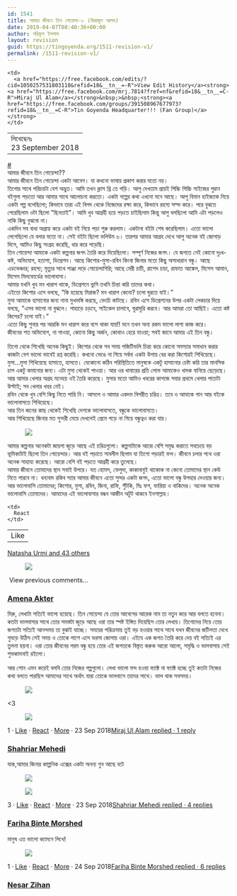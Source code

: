 ```yaml
---
id: 1541
title: আমার জীবনে তিন গোয়েন্দা-৮ (মিরাজুল আলম)
date: 2019-04-07T08:40:36+00:00
author: শরিফুল ইসলাম
layout: revision
guid: https://tingoyenda.org/1511-revision-v1/
permalink: /1511-revision-v1/
---
```

<table class="wp-block-table">
  <tr>
    <td>
      লিখেছেনঃ <br />23 September 2018
    </td>
    
    <td>
      <a href="https://free.facebook.com/edits/?cid=1050257531803110&refid=18&__tn__=-R">View Edit History</a><strong><a href="https://free.facebook.com/mrj.7814?fref=nf&refid=18&__tn__=C-R">Miraj Ul Alam</a></strong>&nbsp;>&nbsp;‎<strong><a href="https://free.facebook.com/groups/391508967677973?refid=18&__tn__=C-R">Tin Goyenda Headquarter!!! (Fan Group)</a></strong>
    </td>
  </tr>
</table>

[#](https://free.facebook.com/hashtag/%E0%A6%86%E0%A6%AE%E0%A6%BE%E0%A6%B0_%E0%A6%9C%E0%A7%80%E0%A6%AC%E0%A6%A8%E0%A7%87_%E0%A6%A4%E0%A6%BF%E0%A6%A8_%E0%A6%97%E0%A7%8B%E0%A7%9F%E0%A7%87%E0%A6%A8%E0%A7%8D%E0%A6%A6%E0%A6%BE?refid=18&__tn__=%2As-R)  
আমার জীবনে তিন গোয়েন্দা??&nbsp;  
আমার জীবনে তিন গোয়েন্দা একটা আবেগ। যা কখনো ভাষায় প্রকাশ করার মতো নয়।&nbsp;  
তিগোর সাথে পরিচয়টা বেশ অদ্ভুত। আমি তখন ক্লাস থ্রি তে পড়ি। আপু দেখতাম প্রায়ই পিচ্চি পিচ্চি সাইজের পুরান বইগুলা পড়তো আর আমার সাথে আলোচনা করতো। একটা গল্পের কথা এখনো মনে আছে। আপু বিমান হাইজ্যাক নিয়ে একটা গল্প বলেছিলো; কিভাবে তারা এই বিপদ থেকে নিজেদের রক্ষা করে, কিভাবে রহস্য সল্ভ করে। পরে বুঝতে পেরেছিলাম ওটা ছিলো &#8221;ছিনতাই&#8221;। আমি খুব আগ্রহী হয়ে পড়তে চাইছিলাম কিন্তু আপু বলছিলো আমি এটা পড়লেও নাকি কিছু বুঝবো না।&nbsp;  
একদিন সব বাধা অগ্রাহ্য করে একটা বই নিয়ে পড়া শুরু করলাম। একটানা বইটা শেষ করেছিলাম। এতো ভালো লেগেছিলো যে বলার মতো না। সেই বইটা ছিলো ভলিউম ৬। তারপর আমার আগ্রহ দেখে আপু অনেক বই জোগাড় দিসে, আমিও কিছু সংগ্রহ করেছি, ধার করে পড়েছি।&nbsp;  
তিন গোয়েন্দা আমাকে একটা কল্পনার জগৎ তৈরি করে দিয়েছিলো। সম্পূর্ণ নিজের জগৎ। যে জগতে নেই কোনো দুঃখ-কষ্ট, অভিযোগ, হতাশা, ডিপ্রেশন। আছে কিশোর-মুসা-রবিন&nbsp;কিংবা জিনার মতো কিছু অসাধারান বন্ধু। আছে এডভেঞ্চার; রহস্য; মৃত্যুর সাথে পাঞ্জা লড়ে গোয়েন্দাগিরি; আছে মেরী চাচী, রাশেদ চাচা, রাফাত আঙ্কেল, মিসেস আমান, মিসেস মিলফোর্ডের ভালোবাসা।  
আমার যখনি খুব মন খারাপ থাকে, ডিপ্রেশনে ভুগি তখনি চিন্তা করি তাদের কথা।&nbsp;  
এইতো কিশোর এসে বলছে, &#8221;কি হয়েছে মিরাজ? মন খারাপ কেনো? চলো ঘুরতে যাই।&#8221;&nbsp;  
মুসা আমাকে হাসানোর জন্য নানা মুখভঙ্গি করছে, ভেংচি কাটছে। রবিন এসে ডিপ্রেশনের উপর একটা লেকচার দিয়ে বলছে, &#8221;এসব ভালো না বুঝলে। পাহাড়ে চড়বে, সাইকেল চালাবে, ঘুরাঘুরি করবে। আর আমরা তো আছিই। এতো কষ্ট কিসের? চলো যাই।&#8221;&nbsp;  
এতো কিছু শুনার পর আরকি মন খারাপ করে বসে থাকা যায়!! মনে তখন অন্য রকম ভালো লাগা কাজ করে।  
জীবনের শত অভিযোগ, না পাওয়া, কোনো কিছু অর্জন, কোথাও হেরে যাওয়া; সবই জানে আমার এই তিন বন্ধু।

তিগো থেকে শিখেছি অনেক কিছুই। কিশোর থেকে সব সময় পজিটিভলি চিন্তা করে কোনো সমস্যার সমাধান করার কাজটা বেশ ভালো ভাবেই রপ্ত করেছি। কখনো ভেঙে না গিয়ে সর্বদা একটা উপায় বের করা কিশোরই শিখিয়েছে।  
মুসা&#8230;মুসা শিখিয়েছে হাসাতে, হাসতে। যেকোনো কঠিন পরিস্থিতিতে মানুষকে একটু হাসানোর চেষ্টা করি তার মানসিক চাপ একটু কমানোর জন্য। এটা মুসা থেকেই পাওয়া। আর ওর খাবারের প্রতি লোভ আমাকেও খাদক বানিয়ে ছেড়েছে। আর আমার খেলার অগ্রহ মনেহয় ওই তৈরি করেছে। মুসার মতো আমিও খবরের কাগজে সবার প্রথমে খেলার পাতাটা উল্টাই; সব খেলার খবর নেই।&nbsp;  
রবিন থেকে খুব বেশি কিছু নিতে পারি নি। আসলে ও আমার একদম বিপরীত চরিত্র। তবে ও আমাকে গান আর বইকে ভালোবাসতে শিখিয়েছে।  
আর তিন জনের কাছ থেকেই শিখেছি দেশকে ভালোবাসতে, বন্ধুকে ভালোবাসতে।&nbsp;  
আর শিখিয়েছে জিনার মত সুন্দরী মেয়ে দেখলেই প্রেমে পড়ে না গিয়ে বন্ধুত্বও করা যায়।<figure class="wp-block-image">

![](https://z-m-static.xx.fbcdn.net/images/emoji.php/v9/t6c/1/16/2764.png?_nc_eui2=AeEgABuglO4MeZWDIIWCC3dblDmz-cN7dfBpY0kyZY5B0-uQ6KoaUhk8lB0lQfEaBdG6cixR0PCnw7MYVPVZ9GnM2AxrJo9Q3a__6ebDDG2PzA) </figure> 

আমার কল্পনার অনেকটা জায়গা জুড়ে আছে এই চরিত্রগুলো। কল্পনাটাকে আরো বেশি সমৃদ্ধ করাতে সবচেয়ে বড় ভূমিকাটাই ছিলো তিন গোয়েন্দার। আর বই পড়াতে সাবলীল ছিলাম যা তিগো পড়ারই ফল। জীবনে চলার পথে ওরা অনেক সাহায্য করেছে। আরো বেশি বই পড়তে আগ্রহী করে তুলেছে।  
আমার জীবনে তোমাদের স্থান সবাই উপরে। যত হোমস, ফেলুদা, কাকাবাবুই থাকোক না কেনো তোমাদের স্থান কেউ নিতে পারবে না। ধন্যবাদ রকিব স্যার আমার জীবনে এতো সুন্দর একটা জগৎ, এতো ভালো বন্ধু উপহার দেওয়ার জন্য।  
আর ভালোবাসি তোমাদের; কিশোর, মুসা, রবিন, জিনা, রাফি, শুঁটকি, মিঃ ফগ, ফারিয়া ও বাকিদের। অনেক অনেক ভালোবাসি তোমাদের। আমাদের এই ভালোবাসার বন্ধন আজীন অটুট থাকবে ইনশাল্লাহ। 

<table class="wp-block-table">
  <tr>
    <td>
      Like
    </td>
    
    <td>
      React
    </td>
  </tr>
</table>

[Natasha Urmi and 43 others](https://free.facebook.com/ufi/reaction/profile/browser/?ft_ent_identifier=1050257531803110&refid=18)<figure class="wp-block-image">

![](https://z-m-static.xx.fbcdn.net/rsrc.php/v3/yP/r/CdpxXsEPNwN.png?_nc_eui2=AeFMZsABq5WRqhdXAGu7qxKxqsX3v0fIwrw4aOlrAzH6txk3mjv5KDrXW5RYH86_OwvMmw8VOg9uepinLbaAckmyTrdaZhjFnBjb4VcxSKpINA) </figure> 

&nbsp;View previous comments…

### [Amena Akter](https://free.facebook.com/amena.akter765?refid=18&__tn__=R)

মিরু, লেখাটা সত্যিই ভালো হয়েছে। তিন গোয়েন্দা যে তোর আবেগের আরেক নাম তা নতুন করে আর বলতে হবেনা। কতটা ভালবাসার সাথে তোর সমস্তটা জুড়ে আছে ওরা তার স্পষ্ট ইঙ্গিত দিয়েছিস তোর লেখায়। তিগোদের নিয়ে তোর জগতটা সত্যিই আনন্দময় তা বুঝাই যাচ্ছে। সময়ের পরিক্রমায় তুই বড় হওয়ার সাথে সাথে যখন জীবনের জটিলতা দেখে গুমড়ে উঠিস সেই সময় ও তোকে পাশে এসে ভরসা জোগায় ওরা। এইযে এক জগত তৈরি করে দেয় বই সত্যিই এর তুলনা হয়না। ওরা তোর জীবনের পরম বন্ধু হয়ে তোর এই জগতকে বিস্তৃত করুক আরো আলো, সমৃদ্ধি ও ভালবাসায় সেই শুভকামনাই রইলো।&nbsp;

আর শোন এমন করেই বলবি তোর নিজের গল্পগুলো। লেখা ভালো মন্দ হওয়া ফ্যাক্ট না ফ্যাক্ট হচ্ছে তুই কতটা নিজের কথা বলতে পারছিস আমাদের সাথে অর্থাৎ যারা তোকে ভালবাসে তাদের সাথে। ভাল থাক সবসময়।&nbsp;<figure class="wp-block-image">

![](https://z-m-static.xx.fbcdn.net/images/emoji.php/v9/t6c/1/16/2764.png?_nc_eui2=AeEgABuglO4MeZWDIIWCC3dblDmz-cN7dfBpY0kyZY5B0-uQ6KoaUhk8lB0lQfEaBdG6cixR0PCnw7MYVPVZ9GnM2AxrJo9Q3a__6ebDDG2PzA) </figure> 

<3<figure class="wp-block-image">

![](https://z-m-static.xx.fbcdn.net/rsrc.php/v3/y5/r/kn5PkJrP8ws.png?_nc_eui2=AeEUw26qnZIHs-TyZpodO7gZqwk-wjzofGkQT5NeUl2-JkdfdOVT-0aIqUGy9M_SYlqyGttp17hXftqwvj7vSm7gPa945CTQxNReC5fCFBUlZw) </figure> 

1&nbsp;·&nbsp;[Like](https://free.facebook.com/a/comment.php?like_comment_id=1050433275118869&snowflake&ft_ent_identifier=1050257531803110&eav=AfZ1m2EPXi_G3QhBqMGkqv-fV5X-9qsti-p_KVajMPbfKyFaW_KCKIWK3lJY6O9SqWk&av=100033457966546&gfid=AQAzVaj_i87GOtn5&refid=18&__tn__=R)&nbsp;·&nbsp;[React](https://free.facebook.com/reactions/picker/?ft_id=1050257531803110_1050433275118869&origin_uri=https%3A%2F%2Ffree.facebook.com%2Fgroups%2F391508967677973%3Fview%3Dpermalink%26id%3D1050257531803110%26__xts__%255B0%255D%3D12.%257B%2522unit_id_click_type%2522%253A%2522graph_search_results_item_tapped%2522%252C%2522click_type%2522%253A%2522result%2522%252C%2522module_id%2522%253A0%252C%2522result_id%2522%253A%2522100008190609308%253A1050257531803110%2522%252C%2522session_id%2522%253A%2522df627fa159d8e39e4bf6ac8c28865ff0%2522%252C%2522module_role%2522%253A%2522POSTS%2522%252C%2522unit_id%2522%253A%2522browse_rl%253A2873c06b-f5e5-95ed-98c1-e228bcc6b7b0%2522%252C%2522browse_result_type%2522%253A%2522browse_type_story%2522%252C%2522unit_id_result_id%2522%253A1050257531803110%252C%2522module_result_position%2522%253A3%252C%2522result_creation_time%2522%253A1537692346%252C%2522result_latest_edit_time%2522%253A1537703965%257D%26__tn__%3D%252AW&av=100033457966546&refid=18&__tn__=R)&nbsp;·&nbsp;[More](https://free.facebook.com/nfx/basic/direct_actions/?context_str=%7B%22session_id%22%3A%226ecb4815-24fd-f338-aa97-45a5746fd075%22%2C%22type%22%3A2%2C%22story_location%22%3A%22permalink%22%2C%22entry_point%22%3A%22comment%22%2C%22entry_point_uri%22%3A%22https%3A%5C%2F%5C%2Ffree.facebook.com%5C%2Fgroups%5C%2F391508967677973%3Fview%3Dpermalink%26id%3D1050257531803110%26__xts__%5Cu00255B0%5Cu00255D%3D12.%5Cu00257B%5Cu002522unit_id_click_type%5Cu002522%5Cu00253A%5Cu002522graph_search_results_item_tapped%5Cu002522%5Cu00252C%5Cu002522click_type%5Cu002522%5Cu00253A%5Cu002522result%5Cu002522%5Cu00252C%5Cu002522module_id%5Cu002522%5Cu00253A0%5Cu00252C%5Cu002522result_id%5Cu002522%5Cu00253A%5Cu002522100008190609308%5Cu00253A1050257531803110%5Cu002522%5Cu00252C%5Cu002522session_id%5Cu002522%5Cu00253A%5Cu002522df627fa159d8e39e4bf6ac8c28865ff0%5Cu002522%5Cu00252C%5Cu002522module_role%5Cu002522%5Cu00253A%5Cu002522POSTS%5Cu002522%5Cu00252C%5Cu002522unit_id%5Cu002522%5Cu00253A%5Cu002522browse_rl%5Cu00253A2873c06b-f5e5-95ed-98c1-e228bcc6b7b0%5Cu002522%5Cu00252C%5Cu002522browse_result_type%5Cu002522%5Cu00253A%5Cu002522browse_type_story%5Cu002522%5Cu00252C%5Cu002522unit_id_result_id%5Cu002522%5Cu00253A1050257531803110%5Cu00252C%5Cu002522module_result_position%5Cu002522%5Cu00253A3%5Cu00252C%5Cu002522result_creation_time%5Cu002522%5Cu00253A1537692346%5Cu00252C%5Cu002522result_latest_edit_time%5Cu002522%5Cu00253A1537703965%5Cu00257D%26__tn__%3D%5Cu00252AW%22%2C%22reportable_ent_token%22%3A%221050433275118869%22%7D&redirect_uri=https%3A%2F%2Ffree.facebook.com%2Fgroups%2F391508967677973%3Fview%3Dpermalink%26id%3D1050257531803110%26__xts__%255B0%255D%3D12.%257B%2522unit_id_click_type%2522%253A%2522graph_search_results_item_tapped%2522%252C%2522click_type%2522%253A%2522result%2522%252C%2522module_id%2522%253A0%252C%2522result_id%2522%253A%2522100008190609308%253A1050257531803110%2522%252C%2522session_id%2522%253A%2522df627fa159d8e39e4bf6ac8c28865ff0%2522%252C%2522module_role%2522%253A%2522POSTS%2522%252C%2522unit_id%2522%253A%2522browse_rl%253A2873c06b-f5e5-95ed-98c1-e228bcc6b7b0%2522%252C%2522browse_result_type%2522%253A%2522browse_type_story%2522%252C%2522unit_id_result_id%2522%253A1050257531803110%252C%2522module_result_position%2522%253A3%252C%2522result_creation_time%2522%253A1537692346%252C%2522result_latest_edit_time%2522%253A1537703965%257D%26__tn__%3D%252AW&refid=18&__tn__=R)&nbsp;·&nbsp;<abbr>23 Sep 2018</abbr>[Miraj Ul Alam replied · 1 reply](https://free.facebook.com/comment/replies/?ctoken=1050257531803110_1050433275118869&count=1&curr&pc=1&ft_ent_identifier=1050257531803110&gfid=AQB5mHqcE4hHMbiW&refid=18&__tn__=R)

### [Shahriar Mehedi](https://free.facebook.com/shahriar.mehedhihasan?refid=18&__tn__=R)

যাক,আমার জিনার কাল্পনিক এক্সের একটা অনন্য গুন আছে বটে<figure class="wp-block-image">

![](https://z-m-static.xx.fbcdn.net/rsrc.php/v3/yX/r/bYscNe6JKh_.png?_nc_eui2=AeECpTSU4f970xUMy5oo6d8otE55Sza-aaXm2-_CEIDLwcb4khYSrgKQQYkR1uNtjdGZnMC1lUP45O2lR-NAGGeyOw7kizoNAwAE97-EChqvWw) </figure> <figure class="wp-block-image">![](https://z-m-static.xx.fbcdn.net/rsrc.php/v3/yG/r/CdgZvcMqjoE.png?_nc_eui2=AeGtEE_urASjZsZAZRZkXi_2tBZ_2JFBDodU4yDjY60fiCWf5z9SM8alFQaxODMO0DpsYXaeSlm10h-SwfnnWWJf14S-sqTFRIiYwSe2UZfDqw)</figure> 

3&nbsp;·&nbsp;[Like](https://free.facebook.com/a/comment.php?like_comment_id=1050434481785415&snowflake&ft_ent_identifier=1050257531803110&eav=AfZk7gWCe_m8RK0DLM1NyDqxgj90Ipt3vDPpjJqv5ikVJF3oUaoGjmr0Aqkdiy3PQBI&av=100033457966546&gfid=AQAyUjd7pTZ3m1zd&refid=18&__tn__=R)&nbsp;·&nbsp;[React](https://free.facebook.com/reactions/picker/?ft_id=1050257531803110_1050434481785415&origin_uri=https%3A%2F%2Ffree.facebook.com%2Fgroups%2F391508967677973%3Fview%3Dpermalink%26id%3D1050257531803110%26__xts__%255B0%255D%3D12.%257B%2522unit_id_click_type%2522%253A%2522graph_search_results_item_tapped%2522%252C%2522click_type%2522%253A%2522result%2522%252C%2522module_id%2522%253A0%252C%2522result_id%2522%253A%2522100008190609308%253A1050257531803110%2522%252C%2522session_id%2522%253A%2522df627fa159d8e39e4bf6ac8c28865ff0%2522%252C%2522module_role%2522%253A%2522POSTS%2522%252C%2522unit_id%2522%253A%2522browse_rl%253A2873c06b-f5e5-95ed-98c1-e228bcc6b7b0%2522%252C%2522browse_result_type%2522%253A%2522browse_type_story%2522%252C%2522unit_id_result_id%2522%253A1050257531803110%252C%2522module_result_position%2522%253A3%252C%2522result_creation_time%2522%253A1537692346%252C%2522result_latest_edit_time%2522%253A1537703965%257D%26__tn__%3D%252AW&av=100033457966546&refid=18&__tn__=R)&nbsp;·&nbsp;[More](https://free.facebook.com/nfx/basic/direct_actions/?context_str=%7B%22session_id%22%3A%22c4097ca3-eb38-a123-83e3-d627cb8f9f2d%22%2C%22type%22%3A2%2C%22story_location%22%3A%22permalink%22%2C%22entry_point%22%3A%22comment%22%2C%22entry_point_uri%22%3A%22https%3A%5C%2F%5C%2Ffree.facebook.com%5C%2Fgroups%5C%2F391508967677973%3Fview%3Dpermalink%26id%3D1050257531803110%26__xts__%5Cu00255B0%5Cu00255D%3D12.%5Cu00257B%5Cu002522unit_id_click_type%5Cu002522%5Cu00253A%5Cu002522graph_search_results_item_tapped%5Cu002522%5Cu00252C%5Cu002522click_type%5Cu002522%5Cu00253A%5Cu002522result%5Cu002522%5Cu00252C%5Cu002522module_id%5Cu002522%5Cu00253A0%5Cu00252C%5Cu002522result_id%5Cu002522%5Cu00253A%5Cu002522100008190609308%5Cu00253A1050257531803110%5Cu002522%5Cu00252C%5Cu002522session_id%5Cu002522%5Cu00253A%5Cu002522df627fa159d8e39e4bf6ac8c28865ff0%5Cu002522%5Cu00252C%5Cu002522module_role%5Cu002522%5Cu00253A%5Cu002522POSTS%5Cu002522%5Cu00252C%5Cu002522unit_id%5Cu002522%5Cu00253A%5Cu002522browse_rl%5Cu00253A2873c06b-f5e5-95ed-98c1-e228bcc6b7b0%5Cu002522%5Cu00252C%5Cu002522browse_result_type%5Cu002522%5Cu00253A%5Cu002522browse_type_story%5Cu002522%5Cu00252C%5Cu002522unit_id_result_id%5Cu002522%5Cu00253A1050257531803110%5Cu00252C%5Cu002522module_result_position%5Cu002522%5Cu00253A3%5Cu00252C%5Cu002522result_creation_time%5Cu002522%5Cu00253A1537692346%5Cu00252C%5Cu002522result_latest_edit_time%5Cu002522%5Cu00253A1537703965%5Cu00257D%26__tn__%3D%5Cu00252AW%22%2C%22reportable_ent_token%22%3A%221050434481785415%22%7D&redirect_uri=https%3A%2F%2Ffree.facebook.com%2Fgroups%2F391508967677973%3Fview%3Dpermalink%26id%3D1050257531803110%26__xts__%255B0%255D%3D12.%257B%2522unit_id_click_type%2522%253A%2522graph_search_results_item_tapped%2522%252C%2522click_type%2522%253A%2522result%2522%252C%2522module_id%2522%253A0%252C%2522result_id%2522%253A%2522100008190609308%253A1050257531803110%2522%252C%2522session_id%2522%253A%2522df627fa159d8e39e4bf6ac8c28865ff0%2522%252C%2522module_role%2522%253A%2522POSTS%2522%252C%2522unit_id%2522%253A%2522browse_rl%253A2873c06b-f5e5-95ed-98c1-e228bcc6b7b0%2522%252C%2522browse_result_type%2522%253A%2522browse_type_story%2522%252C%2522unit_id_result_id%2522%253A1050257531803110%252C%2522module_result_position%2522%253A3%252C%2522result_creation_time%2522%253A1537692346%252C%2522result_latest_edit_time%2522%253A1537703965%257D%26__tn__%3D%252AW&refid=18&__tn__=R)&nbsp;·&nbsp;<abbr>23 Sep 2018</abbr>[Shahriar Mehedi replied · 4 replies](https://free.facebook.com/comment/replies/?ctoken=1050257531803110_1050434481785415&count=4&curr&pc=1&ft_ent_identifier=1050257531803110&gfid=AQAj0ce10R_MSTO1&refid=18&__tn__=R)

### [Fariha Binte Morshed](https://free.facebook.com/profile.php?id=100008702614689&refid=18&__tn__=R)

মানুষ এত ভালো ক্যামনে লিখে!<figure class="wp-block-image">

![](https://z-m-static.xx.fbcdn.net/rsrc.php/v3/yG/r/CdgZvcMqjoE.png?_nc_eui2=AeGtEE_urASjZsZAZRZkXi_2tBZ_2JFBDodU4yDjY60fiCWf5z9SM8alFQaxODMO0DpsYXaeSlm10h-SwfnnWWJf14S-sqTFRIiYwSe2UZfDqw) </figure> 

1&nbsp;·&nbsp;[Like](https://free.facebook.com/a/comment.php?like_comment_id=1050925858402944&snowflake&ft_ent_identifier=1050257531803110&eav=Afb8jj5RJS_X1pn9b_vM1aopm4ggiClkVr5CHui-w-J4w2Fjbwbqhevi5HNxXTCCULE&av=100033457966546&gfid=AQB3vpG1l21rAbyW&refid=18&__tn__=R)&nbsp;·&nbsp;[React](https://free.facebook.com/reactions/picker/?ft_id=1050257531803110_1050925858402944&origin_uri=https%3A%2F%2Ffree.facebook.com%2Fgroups%2F391508967677973%3Fview%3Dpermalink%26id%3D1050257531803110%26__xts__%255B0%255D%3D12.%257B%2522unit_id_click_type%2522%253A%2522graph_search_results_item_tapped%2522%252C%2522click_type%2522%253A%2522result%2522%252C%2522module_id%2522%253A0%252C%2522result_id%2522%253A%2522100008190609308%253A1050257531803110%2522%252C%2522session_id%2522%253A%2522df627fa159d8e39e4bf6ac8c28865ff0%2522%252C%2522module_role%2522%253A%2522POSTS%2522%252C%2522unit_id%2522%253A%2522browse_rl%253A2873c06b-f5e5-95ed-98c1-e228bcc6b7b0%2522%252C%2522browse_result_type%2522%253A%2522browse_type_story%2522%252C%2522unit_id_result_id%2522%253A1050257531803110%252C%2522module_result_position%2522%253A3%252C%2522result_creation_time%2522%253A1537692346%252C%2522result_latest_edit_time%2522%253A1537703965%257D%26__tn__%3D%252AW&av=100033457966546&refid=18&__tn__=R)&nbsp;·&nbsp;[More](https://free.facebook.com/nfx/basic/direct_actions/?context_str=%7B%22session_id%22%3A%222e811b68-b6c7-98bb-e3ba-e57dfbeec9a7%22%2C%22type%22%3A2%2C%22story_location%22%3A%22permalink%22%2C%22entry_point%22%3A%22comment%22%2C%22entry_point_uri%22%3A%22https%3A%5C%2F%5C%2Ffree.facebook.com%5C%2Fgroups%5C%2F391508967677973%3Fview%3Dpermalink%26id%3D1050257531803110%26__xts__%5Cu00255B0%5Cu00255D%3D12.%5Cu00257B%5Cu002522unit_id_click_type%5Cu002522%5Cu00253A%5Cu002522graph_search_results_item_tapped%5Cu002522%5Cu00252C%5Cu002522click_type%5Cu002522%5Cu00253A%5Cu002522result%5Cu002522%5Cu00252C%5Cu002522module_id%5Cu002522%5Cu00253A0%5Cu00252C%5Cu002522result_id%5Cu002522%5Cu00253A%5Cu002522100008190609308%5Cu00253A1050257531803110%5Cu002522%5Cu00252C%5Cu002522session_id%5Cu002522%5Cu00253A%5Cu002522df627fa159d8e39e4bf6ac8c28865ff0%5Cu002522%5Cu00252C%5Cu002522module_role%5Cu002522%5Cu00253A%5Cu002522POSTS%5Cu002522%5Cu00252C%5Cu002522unit_id%5Cu002522%5Cu00253A%5Cu002522browse_rl%5Cu00253A2873c06b-f5e5-95ed-98c1-e228bcc6b7b0%5Cu002522%5Cu00252C%5Cu002522browse_result_type%5Cu002522%5Cu00253A%5Cu002522browse_type_story%5Cu002522%5Cu00252C%5Cu002522unit_id_result_id%5Cu002522%5Cu00253A1050257531803110%5Cu00252C%5Cu002522module_result_position%5Cu002522%5Cu00253A3%5Cu00252C%5Cu002522result_creation_time%5Cu002522%5Cu00253A1537692346%5Cu00252C%5Cu002522result_latest_edit_time%5Cu002522%5Cu00253A1537703965%5Cu00257D%26__tn__%3D%5Cu00252AW%22%2C%22reportable_ent_token%22%3A%221050925858402944%22%7D&redirect_uri=https%3A%2F%2Ffree.facebook.com%2Fgroups%2F391508967677973%3Fview%3Dpermalink%26id%3D1050257531803110%26__xts__%255B0%255D%3D12.%257B%2522unit_id_click_type%2522%253A%2522graph_search_results_item_tapped%2522%252C%2522click_type%2522%253A%2522result%2522%252C%2522module_id%2522%253A0%252C%2522result_id%2522%253A%2522100008190609308%253A1050257531803110%2522%252C%2522session_id%2522%253A%2522df627fa159d8e39e4bf6ac8c28865ff0%2522%252C%2522module_role%2522%253A%2522POSTS%2522%252C%2522unit_id%2522%253A%2522browse_rl%253A2873c06b-f5e5-95ed-98c1-e228bcc6b7b0%2522%252C%2522browse_result_type%2522%253A%2522browse_type_story%2522%252C%2522unit_id_result_id%2522%253A1050257531803110%252C%2522module_result_position%2522%253A3%252C%2522result_creation_time%2522%253A1537692346%252C%2522result_latest_edit_time%2522%253A1537703965%257D%26__tn__%3D%252AW&refid=18&__tn__=R)&nbsp;·&nbsp;<abbr>24 Sep 2018</abbr>[Fariha Binte Morshed replied · 6 replies](https://free.facebook.com/comment/replies/?ctoken=1050257531803110_1050925858402944&count=6&curr&pc=1&ft_ent_identifier=1050257531803110&gfid=AQACzGR-VbD_y0OV&refid=18&__tn__=R)

### [Nesar Zihan](https://free.facebook.com/Nesar.ZiHan?refid=18&__tn__=R)